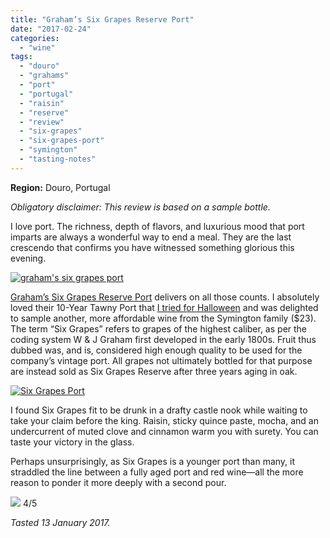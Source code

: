 ```yaml
---
title: "Graham’s Six Grapes Reserve Port"
date: "2017-02-24"
categories:
  - "wine"
tags:
  - "douro"
  - "grahams"
  - "port"
  - "portugal"
  - "raisin"
  - "reserve"
  - "review"
  - "six-grapes"
  - "six-grapes-port"
  - "symington"
  - "tasting-notes"
---
```


**Region:** Douro, Portugal

_Obligatory disclaimer: This review is based on a sample bottle._

I love port. The richness, depth of flavors, and luxurious mood that port imparts are always a wonderful way to end a meal. They are the last crescendo that confirms you have witnessed something glorious this evening.

[![graham's six grapes port](http://s3.amazonaws.com/thegourmez-wpmedia/2017/02/Six-Grapes-01-500x418.jpg)](http://s3.amazonaws.com/thegourmez-wpmedia/2017/02/Six-Grapes-01.jpg)

[Graham’s Six Grapes Reserve Port](http://sixgrapes.grahams-port.com/) delivers on all those counts. I absolutely loved their 10-Year Tawny Port that [I tried for Halloween](https://thegourmez.com/blog/2016/10/24/port-pairing-for-halloween/) and was delighted to sample another, more affordable wine from the Symington family ($23). The term “Six Grapes” refers to grapes of the highest caliber, as per the coding system W & J Graham first developed in the early 1800s. Fruit thus dubbed was, and is, considered high enough quality to be used for the company’s vintage port. All grapes not ultimately bottled for that purpose are instead sold as Six Grapes Reserve after three years aging in oak.

[![Six Grapes Port](http://s3.amazonaws.com/thegourmez-wpmedia/2017/02/Six-Grapes-02-334x500.jpg)](http://s3.amazonaws.com/thegourmez-wpmedia/2017/02/Six-Grapes-02.jpg)

I found Six Grapes fit to be drunk in a drafty castle nook while waiting to take your claim before the king. Raisin, sticky quince paste, mocha, and an undercurrent of muted clove and cinnamon warm you with surety. You can taste your victory in the glass.

Perhaps unsurprisingly, as Six Grapes is a younger port than many, it straddled the line between a fully aged port and red wine—all the more reason to ponder it more deeply with a second pour.




<div class="caption">

[![](http://s3.amazonaws.com/thegourmez-wpmedia/2010/11/rating_avocado11.gif)](http://s3.amazonaws.com/thegourmez-wpmedia/2010/11/rating_avocado11.gif) 4/5</div>


_Tasted 13 January 2017._
